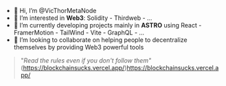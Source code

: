 - 👋 Hi, I’m @VicThorMetaNode
- 👀 I’m interested in **Web3**: Solidity - Thirdweb - ...
- 🌱 I’m currently developing projects mainly in **ASTRO** using React - FramerMotion - TailWind - Vite - GraphQL - ...
- 💞️ I’m looking to collaborate on helping people to decentralize themselves by providing Web3 powerful tools
> "*Read the rules even if you don't follow them"* (https://blockchainsucks.vercel.app/)https://blockchainsucks.vercel.app/

